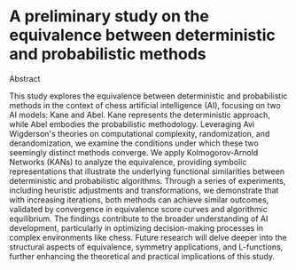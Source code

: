 # A preliminary study on the equivalence between deterministic and probabilistic methods

Abstract

This study explores the equivalence between deterministic and probabilistic methods in the context of chess artificial intelligence (AI), focusing on two AI models: Kane and Abel. Kane represents the deterministic approach, while Abel embodies the probabilistic methodology. Leveraging Avi Wigderson's theories on computational complexity, randomization, and derandomization, we examine the conditions under which these two seemingly distinct methods converge. We apply Kolmogorov-Arnold Networks (KANs) to analyze the equivalence, providing symbolic representations that illustrate the underlying functional similarities between deterministic and probabilistic algorithms. Through a series of experiments, including heuristic adjustments and transformations, we demonstrate that with increasing iterations, both methods can achieve similar outcomes, validated by convergence in equivalence score curves and algorithmic equilibrium. The findings contribute to the broader understanding of AI development, particularly in optimizing decision-making processes in complex environments like chess. Future research will delve deeper into the structural aspects of equivalence, symmetry applications, and L-functions, further enhancing the theoretical and practical implications of this study.
